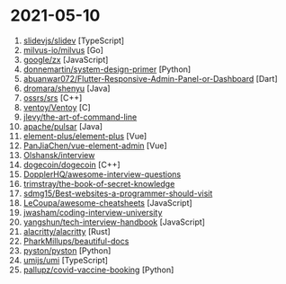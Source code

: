 # 2021-05-10

1. [slidevjs/slidev](https://github.com/slidevjs/slidev "Presentation Slides for Developers (Public Beta 🎉)") [TypeScript]
2. [milvus-io/milvus](https://github.com/milvus-io/milvus "An open source embedding vector similarity search engine powered by Faiss, NMSLIB and Annoy") [Go]
3. [google/zx](https://github.com/google/zx "A tool for writing better scripts") [JavaScript]
4. [donnemartin/system-design-primer](https://github.com/donnemartin/system-design-primer "Learn how to design large-scale systems. Prep for the system design interview. Includes Anki flashcards.") [Python]
5. [abuanwar072/Flutter-Responsive-Admin-Panel-or-Dashboard](https://github.com/abuanwar072/Flutter-Responsive-Admin-Panel-or-Dashboard "Responsive Admin Panel or Dashboard using Flutter") [Dart]
6. [dromara/shenyu](https://github.com/dromara/shenyu "High-Performance Java API Gateway") [Java]
7. [ossrs/srs](https://github.com/ossrs/srs "SRS is a simple, high efficiency and realtime video server, supports RTMP/WebRTC/HLS/HTTP-FLV/SRT/GB28181.") [C++]
8. [ventoy/Ventoy](https://github.com/ventoy/Ventoy "A new bootable USB solution.") [C]
9. [jlevy/the-art-of-command-line](https://github.com/jlevy/the-art-of-command-line "Master the command line, in one page") 
10. [apache/pulsar](https://github.com/apache/pulsar "Apache Pulsar - distributed pub-sub messaging system") [Java]
11. [element-plus/element-plus](https://github.com/element-plus/element-plus "🎉 A Vue.js 3.0 UI Library made by Element team") [Vue]
12. [PanJiaChen/vue-element-admin](https://github.com/PanJiaChen/vue-element-admin "🎉 A magical vue admin https://panjiachen.github.io/vue-element-admin") [Vue]
13. [Olshansk/interview](https://github.com/Olshansk/interview "Everything you need to prepare for your technical interview") 
14. [dogecoin/dogecoin](https://github.com/dogecoin/dogecoin "very currency") [C++]
15. [DopplerHQ/awesome-interview-questions](https://github.com/DopplerHQ/awesome-interview-questions "A curated awesome list of lists of interview questions. Feel free to contribute! 🎓") 
16. [trimstray/the-book-of-secret-knowledge](https://github.com/trimstray/the-book-of-secret-knowledge "A collection of inspiring lists, manuals, cheatsheets, blogs, hacks, one-liners, cli/web tools and more.") 
17. [sdmg15/Best-websites-a-programmer-should-visit](https://github.com/sdmg15/Best-websites-a-programmer-should-visit "🔗 Some useful websites for programmers.") 
18. [LeCoupa/awesome-cheatsheets](https://github.com/LeCoupa/awesome-cheatsheets "👩‍💻👨‍💻 Awesome cheatsheets for popular programming languages, frameworks and development tools. They include everything you should know in one single file.") [JavaScript]
19. [jwasham/coding-interview-university](https://github.com/jwasham/coding-interview-university "A complete computer science study plan to become a software engineer.") 
20. [yangshun/tech-interview-handbook](https://github.com/yangshun/tech-interview-handbook "💯 Materials to help you rock your next coding interview") [JavaScript]
21. [alacritty/alacritty](https://github.com/alacritty/alacritty "A cross-platform, OpenGL terminal emulator.") [Rust]
22. [PharkMillups/beautiful-docs](https://github.com/PharkMillups/beautiful-docs "Pointers to useful, well-written, and otherwise beautiful documentation.") 
23. [pyston/pyston](https://github.com/pyston/pyston "A faster and highly-compatible implementation of the Python programming language.") [Python]
24. [umijs/umi](https://github.com/umijs/umi "🌋 Pluggable enterprise-level react application framework.") [TypeScript]
25. [pallupz/covid-vaccine-booking](https://github.com/pallupz/covid-vaccine-booking "This very basic script can be used to automate some steps on Co-WIN Platform.") [Python]
